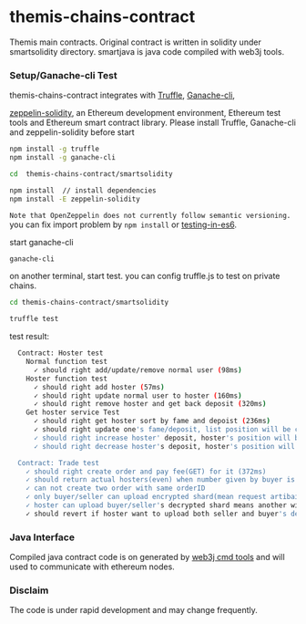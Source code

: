 # themis-chains-contract
Themis main contracts. Original contract is written in solidity under smartsolidity directory.
smartjava is java code compiled with web3j tools.

### Setup/Ganache-cli Test ###

themis-chains-contract integrates with [Truffle](https://github.com/trufflesuite/truffle), [Ganache-cli](https://github.com/trufflesuite/ganache-cli),

[zeppelin-solidity](https://github.com/OpenZeppelin/zeppelin-solidity),
an Ethereum development environment, Ethereum test tools and Ethereum smart contract library.
Please install Truffle, Ganache-cli and zeppelin-solidity before start
```bash
npm install -g truffle
npm install -g ganache-cli
```

```bash
cd  themis-chains-contract/smartsolidity

npm install  // install dependencies
npm install -E zeppelin-solidity
```

`Note that OpenZeppelin does not currently follow semantic versioning.`
 you can fix import problem by ```npm install``` or 
 [testing-in-es6](http://jamesknelson.com/testing-in-es6-with-mocha-and-babel-6/).  
 
start ganache-cli
```bash
ganache-cli
```   
on another terminal, start test. you can config truffle.js to test on private chains.
```bash
cd themis-chains-contract/smartsolidity

truffle test
```

test result:
```bash
  Contract: Hoster test
    Normal function test
      ✓ should right add/update/remove normal user (98ms)
    Hoster function test
      ✓ should right add hoster (57ms)
      ✓ should right update normal user to hoster (160ms)
      ✓ should right remove hoster and get back deposit (320ms)
    Get hoster service Test
      ✓ should right get hoster sort by fame and depoist (236ms)
      ✓ should right update one's fame/deposit, list position will be changed when he/she is a hoster (85ms)
      ✓ should right increase hoster' deposit, hoster's position will be changed (310ms)
      ✓ should right decrease hoster's deposit, hoster's position will be changed (305ms)

  Contract: Trade test
    ✓ should right create order and pay fee(GET) for it (372ms)
    ✓ should return actual hosters(even) when number given by buyer is bigger than number of hosters (88ms)
    ✓ can not create two order with same orderID
    ✓ only buyer/seller can upload encrypted shard(mean request artibaion service) (899ms)
    ✓ hoster can upload buyer/seller's decrypted shard means another wins conflict (139ms)
    ✓ should revert if hoster want to upload both seller and buyer's decryptedShard (54ms)
```


### Java Interface ###

Compiled java contract code is on generated by [web3j cmd tools](https://github.com/web3j/web3j/releases/tag/v3.4.0) and 
will used to communicate with ethereum nodes.

### Disclaim

The code is under rapid development and may change frequently.



